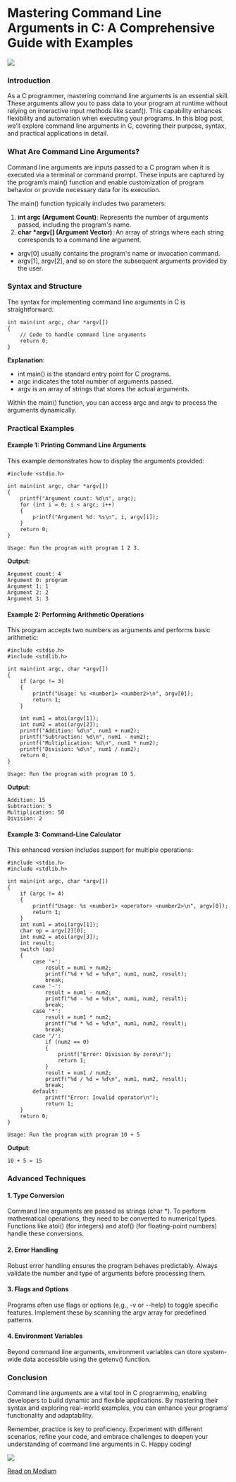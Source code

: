 # Mastering Command Line Arguments in C: A Comprehensive Guide with Examples

![](https://cdn-images-1.medium.com/max/1024/1*oGSiF2WyoSjIWZH6pS4DUQ.jpeg)
### Introduction

As a C programmer, mastering command line arguments is an essential skill. These arguments allow you to pass data to your program at runtime without relying on interactive input methods like scanf(). This capability enhances flexibility and automation when executing your programs. In this blog post, we’ll explore command line arguments in C, covering their purpose, syntax, and practical applications in detail.

### What Are Command Line Arguments?

Command line arguments are inputs passed to a C program when it is executed via a terminal or command prompt. These inputs are captured by the program’s main() function and enable customization of program behavior or provide necessary data for its execution.

The main() function typically includes two parameters:

1. **int argc (Argument Count)**: Represents the number of arguments passed, including the program's name.
2. **char \*argv[] (Argument Vector)**: An array of strings where each string corresponds to a command line argument.

* argv[0] usually contains the program's name or invocation command.
* argv[1], argv[2], and so on store the subsequent arguments provided by the user.

### Syntax and Structure

The syntax for implementing command line arguments in C is straightforward:

```
int main(int argc, char *argv[])   
{  
    // Code to handle command line arguments  
    return 0;  
}
```

**Explanation**:

* int main() is the standard entry point for C programs.
* argc indicates the total number of arguments passed.
* argv is an array of strings that stores the actual arguments.

Within the main() function, you can access argc and argv to process the arguments dynamically.

### Practical Examples

#### Example 1: Printing Command Line Arguments

This example demonstrates how to display the arguments provided:

```
#include <stdio.h>  
  
int main(int argc, char *argv[])   
{  
    printf("Argument count: %d\n", argc);  
    for (int i = 0; i < argc; i++)   
    {  
        printf("Argument %d: %s\n", i, argv[i]);  
    }  
    return 0;  
}
```
```
Usage: Run the program with program 1 2 3.
```

**Output**:

```
Argument count: 4    
Argument 0: program    
Argument 1: 1    
Argument 2: 2    
Argument 3: 3
```
#### Example 2: Performing Arithmetic Operations

This program accepts two numbers as arguments and performs basic arithmetic:

```
#include <stdio.h>  
#include <stdlib.h>  
  
int main(int argc, char *argv[])   
{  
    if (argc != 3)   
    {  
        printf("Usage: %s <number1> <number2>\n", argv[0]);  
        return 1;  
    }  
  
    int num1 = atoi(argv[1]);  
    int num2 = atoi(argv[2]);  
    printf("Addition: %d\n", num1 + num2);  
    printf("Subtraction: %d\n", num1 - num2);  
    printf("Multiplication: %d\n", num1 * num2);  
    printf("Division: %d\n", num1 / num2);  
    return 0;  
}
```
```
Usage: Run the program with program 10 5.
```

**Output**:

```
Addition: 15    
Subtraction: 5    
Multiplication: 50    
Division: 2
```
#### Example 3: Command-Line Calculator

This enhanced version includes support for multiple operations:

```
#include <stdio.h>  
#include <stdlib.h>  
  
int main(int argc, char *argv[])   
{  
    if (argc != 4)   
    {  
        printf("Usage: %s <number1> <operator> <number2>\n", argv[0]);  
        return 1;  
    }  
    int num1 = atoi(argv[1]);  
    char op = argv[2][0];  
    int num2 = atoi(argv[3]);  
    int result;  
    switch (op)   
    {  
        case '+':  
            result = num1 + num2;  
            printf("%d + %d = %d\n", num1, num2, result);  
            break;  
        case '-':  
            result = num1 - num2;  
            printf("%d - %d = %d\n", num1, num2, result);  
            break;  
        case '*':  
            result = num1 * num2;  
            printf("%d * %d = %d\n", num1, num2, result);  
            break;  
        case '/':  
            if (num2 == 0)   
            {  
                printf("Error: Division by zero\n");  
                return 1;  
            }  
            result = num1 / num2;  
            printf("%d / %d = %d\n", num1, num2, result);  
            break;  
        default:  
            printf("Error: Invalid operator\n");  
            return 1;  
    }  
    return 0;  
}
```
```
Usage: Run the program with program 10 + 5
```

**Output**:

```
10 + 5 = 15
```
### Advanced Techniques

#### 1. Type Conversion

Command line arguments are passed as strings (char \*). To perform mathematical operations, they need to be converted to numerical types. Functions like atoi() (for integers) and atof() (for floating-point numbers) handle these conversions.

#### 2. Error Handling

Robust error handling ensures the program behaves predictably. Always validate the number and type of arguments before processing them.

#### 3. Flags and Options

Programs often use flags or options (e.g., -v or --help) to toggle specific features. Implement these by scanning the argv array for predefined patterns.

#### 4. Environment Variables

Beyond command line arguments, environment variables can store system-wide data accessible using the getenv() function.

### Conclusion

Command line arguments are a vital tool in C programming, enabling developers to build dynamic and flexible applications. By mastering their syntax and exploring real-world examples, you can enhance your programs’ functionality and adaptability.

Remember, practice is key to proficiency. Experiment with different scenarios, refine your code, and embrace challenges to deepen your understanding of command line arguments in C. Happy coding!

![](https://medium.com/_/stat?event=post.clientViewed&referrerSource=full_rss&postId=8ca3458ff8fc)

[Read on Medium](https://jaskaran42.medium.com/mastering-command-line-arguments-in-c-a-comprehensive-guide-with-examples-8ca3458ff8fc?source=rss-41f5a113b923------2)